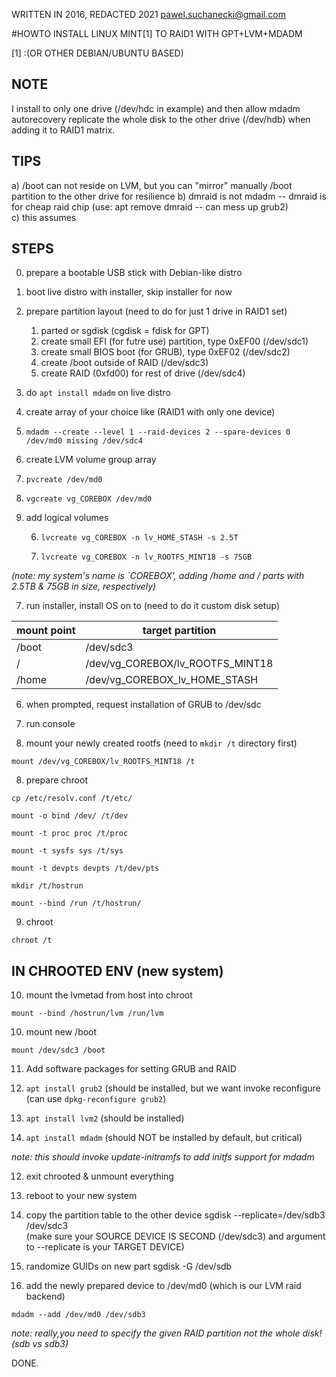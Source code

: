 WRITTEN IN 2016, REDACTED 2021
pawel.suchanecki@gmail.com


#HOWTO INSTALL LINUX MINT[1] TO RAID1 WITH GPT+LVM+MDADM

[1] :(OR OTHER DEBIAN/UBUNTU BASED)

NOTE
---
I install to only one drive (/dev/hdc in example) and then allow mdadm autorecovery replicate the whole disk to the other drive (/dev/hdb) when adding it to RAID1 matrix.

TIPS
--- 
a) /boot can not reside on LVM, but you can "mirror" manually /boot partition to the other drive for resilience
b) dmraid is not mdadm -- dmraid is for cheap raid chip (use: apt remove dmraid -- can mess up grub2)  
c) this assumes


STEPS
---
0. prepare a bootable USB stick with Debian-like distro

1. boot live distro with installer, skip installer for now

2. prepare partition layout (need to do for just 1 drive in RAID1 set)

   1. parted or sgdisk (cgdisk = fdisk for GPT)
   2. create small EFI (for futre use) partition, type 0xEF00 (/dev/sdc1)
   3. create small BIOS boot (for GRUB), type 0xEF02 (/dev/sdc2)
   4. create /boot outside of RAID (/dev/sdc3)
   5. create RAID (0xfd00) for rest of drive (/dev/sdc4)

3. do `apt install mdadm` on live distro

4. create array of your choice like (RAID1 with only one device)

  4. `mdadm --create --level 1 --raid-devices 2 --spare-devices 0 /dev/md0 missing /dev/sdc4`

5. create LVM volume group array

  5. `pvcreate /dev/md0`

  5. `vgcreate vg_COREBOX /dev/md0`

6. add logical volumes 

   6. `lvcreate vg_COREBOX -n lv_HOME_STASH -s 2.5T`

   6. `lvcreate vg_COREBOX -n lv_ROOTFS_MINT18 -s 75GB`

*(note: my system's name is `COREBOX', adding /home and / parts with 2.5TB & 75GB in size, respectively)*

7. run installer, install OS on to (need to do it custom disk setup)

mount point | target partition 
------------|--------------------
/boot | /dev/sdc3
/ | /dev/vg_COREBOX/lv_ROOTFS_MINT18
/home | /dev/vg_COREBOX_lv_HOME_STASH

6. when prompted, request installation of GRUB to /dev/sdc

7. run console

8. mount your newly created rootfs (need to `mkdir /t` directory first)

`mount /dev/vg_COREBOX/lv_ROOTFS_MINT18 /t`

8. prepare chroot

`cp /etc/resolv.conf /t/etc/`

`mount -o bind /dev/ /t/dev`

`mount -t proc proc /t/proc`

`mount -t sysfs sys /t/sys`

`mount -t devpts devpts /t/dev/pts`

`mkdir /t/hostrun`

`mount --bind /run /t/hostrun/`

9. chroot

`chroot /t`

IN CHROOTED ENV (new system)
---

10. mount the lvmetad from host into chroot

`mount --bind /hostrun/lvm /run/lvm`

10. mount new /boot

`mount /dev/sdc3 /boot`

11. Add software packages for setting GRUB and RAID 
  
   11. `apt install grub2` (should be installed, but we want invoke reconfigure (can use `dpkg-reconfigure grub2`)
   11. `apt install lvm2` (should be installed)
   11. `apt install mdadm` (should NOT be installed by default, but critical)

   *note: this should invoke update-initramfs to add initfs support for mdadm*

12. exit chrooted & unmount everything

13. reboot to your new system

14. copy the partition table to the other device
sgdisk --replicate=/dev/sdb3 /dev/sdc3  
(make sure your SOURCE DEVICE IS SECOND (/dev/sdc3) and argument to --replicate is your TARGET DEVICE)

15. randomize GUIDs on new part
sgdisk -G /dev/sdb

16. add the newly prepared device to /dev/md0 (which is our LVM raid backend)

`mdadm --add /dev/md0 /dev/sdb3`

*note: really,you need to specify the given RAID partition not the whole disk! (sdb vs sdb3)*

DONE.
